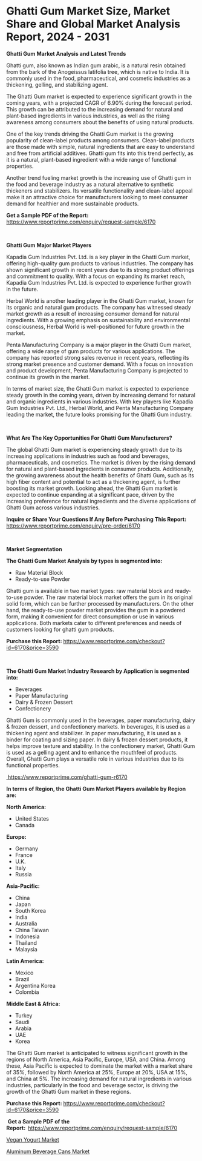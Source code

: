 <p><h1>Ghatti Gum Market Size, Market Share and Global Market Analysis Report, 2024 - 2031</h1></p><p><strong>Ghatti Gum Market Analysis and Latest Trends</strong></p>
<p><p>Ghatti gum, also known as Indian gum arabic, is a natural resin obtained from the bark of the Anogeissus latifolia tree, which is native to India. It is commonly used in the food, pharmaceutical, and cosmetic industries as a thickening, gelling, and stabilizing agent.</p><p>The Ghatti Gum market is expected to experience significant growth in the coming years, with a projected CAGR of 6.90% during the forecast period. This growth can be attributed to the increasing demand for natural and plant-based ingredients in various industries, as well as the rising awareness among consumers about the benefits of using natural products.</p><p>One of the key trends driving the Ghatti Gum market is the growing popularity of clean-label products among consumers. Clean-label products are those made with simple, natural ingredients that are easy to understand and free from artificial additives. Ghatti gum fits into this trend perfectly, as it is a natural, plant-based ingredient with a wide range of functional properties.</p><p>Another trend fueling market growth is the increasing use of Ghatti gum in the food and beverage industry as a natural alternative to synthetic thickeners and stabilizers. Its versatile functionality and clean-label appeal make it an attractive choice for manufacturers looking to meet consumer demand for healthier and more sustainable products.</p></p>
<p><strong>Get a Sample PDF of the Report:&nbsp;</strong> <a href="https://www.reportprime.com/enquiry/request-sample/6170">https://www.reportprime.com/enquiry/request-sample/6170</a></p>
<p>&nbsp;</p>
<p><strong>Ghatti Gum Major Market Players</strong></p>
<p><p>Kapadia Gum Industries Pvt. Ltd. is a key player in the Ghatti Gum market, offering high-quality gum products to various industries. The company has shown significant growth in recent years due to its strong product offerings and commitment to quality. With a focus on expanding its market reach, Kapadia Gum Industries Pvt. Ltd. is expected to experience further growth in the future.</p><p>Herbal World is another leading player in the Ghatti Gum market, known for its organic and natural gum products. The company has witnessed steady market growth as a result of increasing consumer demand for natural ingredients. With a growing emphasis on sustainability and environmental consciousness, Herbal World is well-positioned for future growth in the market.</p><p>Penta Manufacturing Company is a major player in the Ghatti Gum market, offering a wide range of gum products for various applications. The company has reported strong sales revenue in recent years, reflecting its strong market presence and customer demand. With a focus on innovation and product development, Penta Manufacturing Company is projected to continue its growth in the market.</p><p>In terms of market size, the Ghatti Gum market is expected to experience steady growth in the coming years, driven by increasing demand for natural and organic ingredients in various industries. With key players like Kapadia Gum Industries Pvt. Ltd., Herbal World, and Penta Manufacturing Company leading the market, the future looks promising for the Ghatti Gum industry.</p></p>
<p>&nbsp;</p>
<p><strong>What Are The Key Opportunities For Ghatti Gum Manufacturers?</strong></p>
<p><p>The global Ghatti Gum market is experiencing steady growth due to its increasing applications in industries such as food and beverages, pharmaceuticals, and cosmetics. The market is driven by the rising demand for natural and plant-based ingredients in consumer products. Additionally, the growing awareness about the health benefits of Ghatti Gum, such as its high fiber content and potential to act as a thickening agent, is further boosting its market growth. Looking ahead, the Ghatti Gum market is expected to continue expanding at a significant pace, driven by the increasing preference for natural ingredients and the diverse applications of Ghatti Gum across various industries.</p></p>
<p><strong>Inquire or Share Your Questions If Any Before Purchasing This Report:</strong> <a href="https://www.reportprime.com/enquiry/pre-order/6170">https://www.reportprime.com/enquiry/pre-order/6170</a></p>
<p>&nbsp;</p>
<p><strong>Market Segmentation</strong></p>
<p><strong>The Ghatti Gum Market Analysis by types is segmented into:</strong></p>
<p><ul><li>Raw Material Block</li><li>Ready-to-use Powder</li></ul></p>
<p><p>Ghatti gum is available in two market types: raw material block and ready-to-use powder. The raw material block market offers the gum in its original solid form, which can be further processed by manufacturers. On the other hand, the ready-to-use powder market provides the gum in a powdered form, making it convenient for direct consumption or use in various applications. Both markets cater to different preferences and needs of customers looking for ghatti gum products.</p></p>
<p><strong>Purchase this Report:&nbsp;</strong><a href="https://www.reportprime.com/checkout?id=6170&price=3590">https://www.reportprime.com/checkout?id=6170&price=3590</a></p>
<p>&nbsp;</p>
<p><strong>The Ghatti Gum Market Industry Research by Application is segmented into:</strong></p>
<p><ul><li>Beverages</li><li>Paper Manufacturing</li><li>Dairy & Frozen Dessert</li><li>Confectionery</li></ul></p>
<p><p>Ghatti Gum is commonly used in the beverages, paper manufacturing, dairy & frozen dessert, and confectionery markets. In beverages, it is used as a thickening agent and stabilizer. In paper manufacturing, it is used as a binder for coating and sizing paper. In dairy & frozen dessert products, it helps improve texture and stability. In the confectionery market, Ghatti Gum is used as a gelling agent and to enhance the mouthfeel of products. Overall, Ghatti Gum plays a versatile role in various industries due to its functional properties.</p></p>
<p><a href="https://www.reportprime.com/ghatti-gum-r6170">&nbsp;https://www.reportprime.com/ghatti-gum-r6170</a></p>
<p><strong>In terms of Region, the Ghatti Gum Market Players available by Region are:</strong></p>
<p>
    <p> <strong> North America: </strong>
        <ul>
            <li>United States</li>
            <li>Canada</li>
        </ul>
        </p> 
    <p> <strong> Europe: </strong>
        <ul>
            <li>Germany</li>
            <li>France</li>
            <li>U.K.</li>
            <li>Italy</li>
            <li>Russia</li>
        </ul>
        </p> 
    <p> <strong> Asia-Pacific: </strong>
        <ul>
            <li>China</li>
            <li>Japan</li>
            <li>South Korea</li>
            <li>India</li>
            <li>Australia</li>
            <li>China Taiwan</li>
            <li>Indonesia</li>
            <li>Thailand</li>
            <li>Malaysia</li>
        </ul>
        </p> 
    <p> <strong> Latin America: </strong>
        <ul>
            <li>Mexico</li>
            <li>Brazil</li>
            <li>Argentina Korea</li>
            <li>Colombia</li>
        </ul>
        </p> 
    <p> <strong> Middle East & Africa: </strong>
        <ul>
            <li>Turkey</li>
            <li>Saudi</li>
            <li>Arabia</li>
            <li>UAE</li>
            <li>Korea</li>
        </ul>
    </p>
    </p>
<p><p>The Ghatti Gum market is anticipated to witness significant growth in the regions of North America, Asia Pacific, Europe, USA, and China. Among these, Asia Pacific is expected to dominate the market with a market share of 35%, followed by North America at 25%, Europe at 20%, USA at 15%, and China at 5%. The increasing demand for natural ingredients in various industries, particularly in the food and beverage sector, is driving the growth of the Ghatti Gum market in these regions.</p></p>
<p><strong>Purchase this Report: </strong><a href="https://www.reportprime.com/checkout?id=6170&price=3590">https://www.reportprime.com/checkout?id=6170&price=3590</a></p>
<p>&nbsp;<strong>Get a Sample PDF of the Report:&nbsp;&nbsp;</strong><a href="https://www.reportprime.com/enquiry/request-sample/6170">https://www.reportprime.com/enquiry/request-sample/6170</a></p>
<p><strong></strong></p>
<p><p><a href="https://github.com/HenrietteMills1/Market-Research-Report-List-2/blob/main/vegan-yogurt-market.md">Vegan Yogurt Market</a></p><p><a href="https://github.com/alexxisgm/Market-Research-Report-List-2/blob/main/aluminum-beverage-cans-market.md">Aluminum Beverage Cans Market</a></p></p>